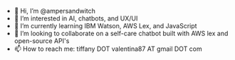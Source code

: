 - 👋 Hi, I’m @ampersandwitch
- 👀 I’m interested in AI, chatbots, and UX/UI
- 🌱 I’m currently learning IBM Watson, AWS Lex, and JavaScript
- 💞️ I’m looking to collaborate on a self-care chatbot built with AWS lex and open-source API's
- 📫 How to reach me: tiffany DOT valentina87 AT gmail DOT com

<!---
devWitch-ctrl/devWitch-ctrl is a ✨ special ✨ repository because its `README.md` (this file) appears on your GitHub profile.
You can click the Preview link to take a look at your changes.
--->

